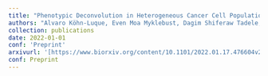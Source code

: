 ```yaml
---
title: "Phenotypic Deconvolution in Heterogeneous Cancer Cell Populations Using Drug Screening Data"
authors: "Alvaro Köhn-Luque, Even Moa Myklebust, Dagim Shiferaw Tadele, Mariaserena Giliberto, Jasmine Noory, Elise Harivel, Polina Arsenteva, Shannon M Mumenthaler, Fredrik Hellem Schjesvold, Kjetil Taskén, Jorrit Enserink, Kevin Leder, Arnoldo Frigessi, Jasmine Foo."
collection: publications
date: 2022-01-01
conf: 'Preprint'
arxivurl: '[https://www.biorxiv.org/content/10.1101/2022.01.17.476604v2]'
conf: Preprint
---
```

